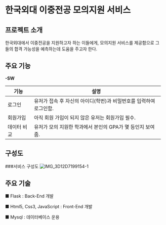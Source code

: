 # 한국외대 이중전공 모의지원 서비스
## 프로젝트 소개
한국외대에서 이중전공을 지원하고자 하는 이들에게, 모의지원 서비스를 제공함으로 그들의 합격 가능성을 예측하는데 도움을 주고자 한다.

## 주요 기능

**-SW**

| 기능 | 설명 |
| ------ | ------ |
| 로그인 | 유저가 접속 후 자신의 아이디(학번)과 비밀번호를 입력하여 로그인함. |
| 회원가입 | 아직 회원 가입이 되지 않은 유저는 회원가입 필수. |
| 데이터 비교 | 유저가 모의 지원한 학과에서 본인의 GPA가 몇 등인지 보여줌. |

## 구성도

###서비스 구성도
![IMG_3D12D7199154-1](https://user-images.githubusercontent.com/83502596/193296472-9822c3d3-a530-47f5-82b9-d677dac977be.jpeg)


## 주요 기술
■ Flask : Back-End 개발

■ Html5, Css3, JavaScript :  Front-End 개발

■ Mysql : 데이터베이스 운용  
